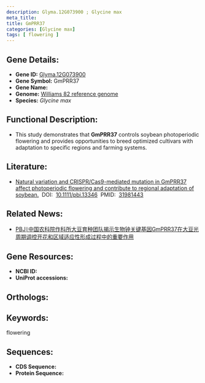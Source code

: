 ```yaml
---
description: Glyma.12G073900 ; Glycine max
meta_title:
title: GmPRR37
categories: [Glycine max]
tags: [ flowering ]
---
```


## Gene Details:
- **Gene ID:**	[Glyma.12G073900]()
- **Gene Symbol:** GmPRR37
- **Gene Name:** 
- **Genome:** [Williams 82 reference genome]()
- **Species:** *Glycine max*

## Functional Description:
   - This study demonstrates that **GmPRR37** controls soybean photoperiodic flowering and provides opportunities to breed optimized cultivars with adaptation to specific regions and farming systems.

## Literature:
   - [Natural variation and CRISPR/Cas9-mediated mutation in GmPRR37 affect photoperiodic flowering and contribute to regional adaptation of soybean.]( https://onlinelibrary.wiley.com/doi/10.1111/pbi.13346)&nbsp;&nbsp;DOI:&nbsp;&nbsp;[10.1111/pbi.13346](https://onlinelibrary.wiley.com/doi/10.1111/pbi.13346)&nbsp;&nbsp;PMID:&nbsp;&nbsp;[31981443](https://pubmed.ncbi.nlm.nih.gov/31981443/)

## Related News:
   - [PBJ∣中国农科院作科所大豆育种团队揭示生物钟关键基因GmPRR37在大豆光周期调控开花和区域适应性形成过程中的重要作用](https://mp.weixin.qq.com/s?__biz=Mzg3MDEwNDEyMg==&mid=2247487068&idx=1&sn=b6533d38496ebe4e774eed486db5cc2b&chksm=ce93a309f9e42a1fd8f50a624cf7e8702374863e3b42c3c500cafc606f977862933a5f6eec87&scene=27#wechat_redirect)

## Gene Resources:
- **NCBI ID:** [](https://www.ncbi.nlm.nih.gov/gene/?term=)
- **UniProt accessions:** [](https://www.uniprot.org/uniprotkb//entry)

## Orthologs:

## Keywords:
flowering

## Sequences:
- **CDS Sequence:**
- **Protein Sequence:**
